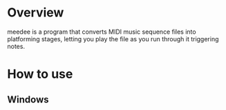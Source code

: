 # Overview
meedee is a program that converts MIDI music sequence files into platforming stages, letting you play the file as you run through it triggering notes.

# How to use
## Windows
